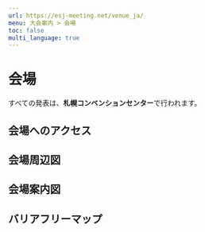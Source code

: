 ```yaml
---
url: https://esj-meeting.net/venue_ja/
menu: 大会案内 > 会場
toc: false
multi_language: true
---
```

<!--実行委員会担当者様

こんにちは。ESJ72運営部会長の橋本洸哉です。

今回は、みなさまにホームページの原稿のご作成をご依頼したくメールしました。先日、ESJ72の公式ホームページが稼働を開始しました。現在は、主に日程・会場の周知と、公募セッション・ERシンポジウムの募集が主な情報になっております。9月後半にはホームページを大幅に更新し、大会案内（会場情報等）と各種講演（集会・一般講演・高ポス）の申込み情報を掲載する予定です。運営部会では、現在、9月の更新に向けて準備を進めています。

実行委員会の皆様には、ESJ72のWebサイト上で掲載する「会場」のページの執筆をお願いします。去年の原稿を基にした構成原案をお送りします。原稿を執筆の上、締め切りまでにWeb掲載依頼チャンネルにてお送りください。公開は9月下旬を予定しています。

・9月下旬の更新時に優先的にご用意頂きたい項目は、「会場へのアクセス」です。
・Webサイト更新は、9月下旬の次は応募締切後の12月を予定しています。12月ごろまで確定しない項目はこの段階では消していただいてかまいません。
・特に本ページの内容は、申し込み時に必要不可欠な情報は少ないため、後回しにしていただいて構いません。12月の更新タイミングで掲載できるようページの項目をご準備ください。
・構成原案はあくまで参考ですので、適宜情報が伝わりやすいよう、情報の取捨選択も含めて編集をお願いします。
・英語版の作成もお願いいたします。

お手数おかけしますが、何卒よろしくお願いいたします。

運営部会長　橋本洸哉
-->

# 会場

すべての発表は、**札幌コンベンションセンター**で行われます。

## 会場へのアクセス

## 会場周辺図

## 会場案内図

## バリアフリーマップ
